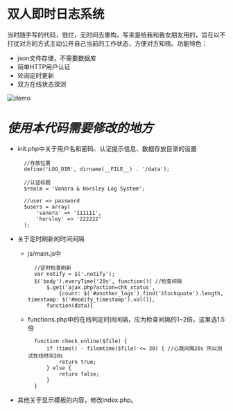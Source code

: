 双人即时日志系统
=======

当时随手写的代码，很烂，无时间去重构，写来是给我和我女朋友用的，旨在以不打扰对方的方式主动公开自己当前的工作状态，方便对方知晓。功能特色：

+ json文件存储，不需要数据库
+ 简单HTTP用户认证
+ 轮询定时更新
+ 双方在线状态探测

![demo](http://ww4.sinaimg.cn/large/75d0c1edgw1e33qownhlgj.jpg)

*使用本代码需要修改的地方*
===========

* init.php中关于用户名和密码、认证提示信息、数据存放目录的设置

    
        //存放位置
        define('LOG_DIR', dirname(__FILE__) . '/data');
        
        //认证标题
        $realm = 'Vanora & Horsley Log System';
        
        //user => password
        $users = array(
            'vanora' => '111111',
            'horsley' => '222222'
        );

* 关于定时刷新的时间间隔


    + js/main.js中
    
    
            //定时检查刷新
            var notify = $('.notify');
            $('body').everyTime('20s', function(){ //检查间隔
                $.get('ajax.php?action=chk_status',
                    {count: $('#another_logs').find('blockquote').length, timestamp: $('#modify_timestamp').val()},
                function(data){
    
    + functions.php中的在线判定时间间隔，应为检查间隔的1~2倍，这里选1.5倍
        
    
            function check_online($file) {
                if (time() - filemtime($file) <= 30) { //心跳间隔20s 所以测试在线时间30s
                    return true;
                } else {
                    return false;
                }
            }

* 其他关于显示模板的内容，修改index.php。